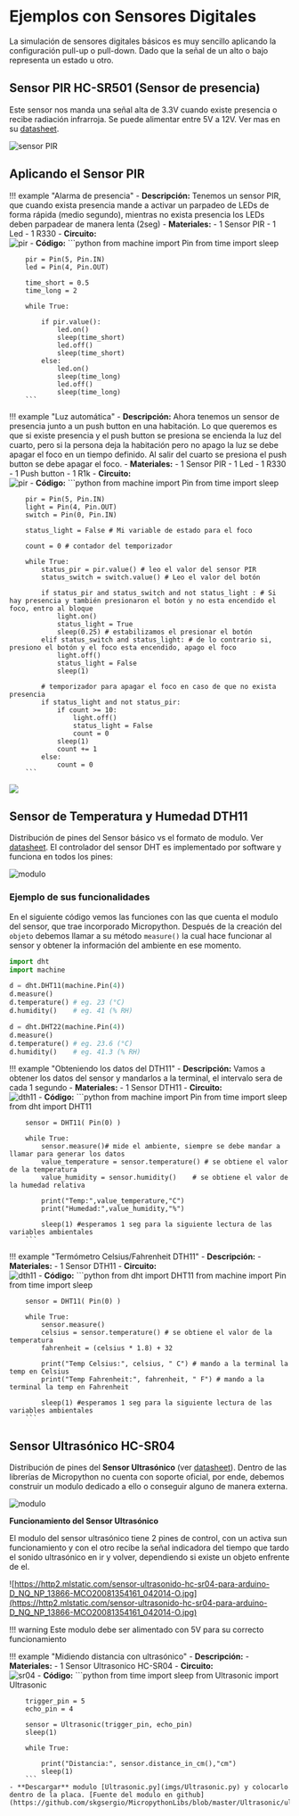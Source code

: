 #  Ejemplos con Sensores Digitales

La simulación de sensores digitales básicos es muy sencillo aplicando la configuración pull-up o pull-down. Dado que la señal de un alto o bajo representa un estado u otro.

## Sensor PIR HC-SR501 (Sensor de presencia)

Este sensor nos manda una señal alta de 3.3V cuando existe presencia o recibe radiación infrarroja. Se puede alimentar entre 5V a 12V. Ver mas en su [datasheet](https://www.allelectronics.com/mas_assets/media/allelectronics2018/spec/PIR-7.pdf).

![sensor PIR](imgs/pir_down.jpeg)

## Aplicando el Sensor PIR

!!! example "Alarma de presencia"
    - **Descripción:**
    Tenemos un sensor PIR, que cuando exista presencia mande a activar un parpadeo de LEDs de forma rápida (medio segundo), mientras no exista presencia los LEDs deben parpadear de manera lenta (2seg)
    - **Materiales:**
        - 1 Sensor PIR
        - 1 Led
        - 1 R330
    - **Circuito:** <br> ![pir](imgs/pir_basic.png)
    - **Código:**
        ```python
        from machine import Pin
        from time import sleep

        pir = Pin(5, Pin.IN)
        led = Pin(4, Pin.OUT)

        time_short = 0.5
        time_long = 2

        while True:

            if pir.value():
                led.on()
                sleep(time_short)
                led.off()
                sleep(time_short)
            else:
                led.on()
                sleep(time_long)
                led.off()
                sleep(time_long)
        ```

!!! example "Luz automática"
    - **Descripción:** Ahora tenemos un sensor de presencia junto a un push button en una habitación. Lo que queremos es que si existe presencia y el push button se presiona se encienda la luz del cuarto, pero si la persona deja la habitación pero no apago la luz se debe apagar el foco en un tiempo definido. Al salir del cuarto se presiona el push button se debe apagar el foco.
    - **Materiales:**
        - 1 Sensor PIR
        - 1 Led
        - 1 R330
        - 1 Push button
        - 1 R1k
    - **Circuito:**  <br> ![pir](imgs/pir_boton.png)
    - **Código:**
        ```python
        from machine import Pin
        from time import sleep

        pir = Pin(5, Pin.IN)
        light = Pin(4, Pin.OUT)
        switch = Pin(0, Pin.IN)

        status_light = False # Mi variable de estado para el foco

        count = 0 # contador del temporizador

        while True:
            status_pir = pir.value() # leo el valor del sensor PIR
            status_switch = switch.value() # Leo el valor del botón

            if status_pir and status_switch and not status_light : # Si hay presencia y también presionaron el botón y no esta encendido el foco, entro al bloque
                light.on()
                status_light = True
                sleep(0.25) # estabilizamos el presionar el botón
            elif status_switch and status_light: # de lo contrario si, presiono el botón y el foco esta encendido, apago el foco
                light.off()
                status_light = False
                sleep(1)

            # temporizador para apagar el foco en caso de que no exista presencia
            if status_light and not status_pir:
                if count >= 10:
                    light.off()
                    status_light = False
                    count = 0
                sleep(1)
                count += 1
            else:
                count = 0
        ```

![](img/pir_basic.png)

## Sensor de Temperatura y Humedad DTH11

Distribución de pines del Sensor básico vs el formato de modulo. Ver [datasheet](https://www.mouser.com/datasheet//DHT11-Technical-Data-Sheet-Translated-Version-.pdf). El controlador del sensor DHT es implementado por software y funciona en todos los pines:

![modulo](http://d3dzre54m4viff.cloudfront.net/wp-content/uploads/2015/10/02103026/Arduino-DHT11-3.jpg)

### Ejemplo de sus funcionalidades

En el siguiente código vemos las funciones con las que cuenta el modulo del sensor, que trae incorporado Micropython. Después de la creación del `objeto` debemos llamar a su método `measure()` la cual hace funcionar al sensor y obtener la información del ambiente en ese momento.

```python
import dht
import machine

d = dht.DHT11(machine.Pin(4))
d.measure()
d.temperature() # eg. 23 (°C)
d.humidity()    # eg. 41 (% RH)

d = dht.DHT22(machine.Pin(4))
d.measure()
d.temperature() # eg. 23.6 (°C)
d.humidity()    # eg. 41.3 (% RH)
```

!!! example "Obteniendo los datos del DTH11"
    - **Descripción:** Vamos a obtener los datos del sensor y mandarlos a la terminal, el intervalo sera de cada 1 segundo
    - **Materiales:**
        - 1 Sensor DTH11
    - **Circuito:** <br> ![dth11](imgs/dth11_1.png)
    - **Código:**
        ```python
        from machine import Pin
        from time import sleep
        from dht import DHT11

        sensor = DHT11( Pin(0) )

        while True:
            sensor.measure()# mide el ambiente, siempre se debe mandar a llamar para generar los datos
            value_temperature = sensor.temperature() # se obtiene el valor de la temperatura
            value_humidity = sensor.humidity()    # se obtiene el valor de la humedad relativa
            
            print("Temp:",value_temperature,"C")
            print("Humedad:",value_humidity,"%")
            
            sleep(1) #esperamos 1 seg para la siguiente lectura de las variables ambientales
        ```

        
!!! example "Termómetro Celsius/Fahrenheit DTH11"
    - **Descripción:** 
    - **Materiales:**
        - 1 Sensor DTH11
    - **Circuito:** <br> ![dth11](imgs/dth11_1.png)
    - **Código:**
        ```python
        from dht import DHT11
        from machine import Pin
        from time import sleep

        sensor = DHT11( Pin(0) )

        while True:
            sensor.measure()
            celsius = sensor.temperature() # se obtiene el valor de la temperatura
            fahrenheit = (celsius * 1.8) + 32
            
            print("Temp Celsius:", celsius, " C") # mando a la terminal la temp en Celsius
            print("Temp Fahrenheit:", fahrenheit, " F") # mando a la terminal la temp en Fahrenheit
            
            sleep(1) #esperamos 1 seg para la siguiente lectura de las variables ambientales
        ```

## Sensor Ultrasónico HC-SR04

Distribución de pines del **Sensor Ultrasónico** (ver [datasheet](https://cdn.sparkfun.com/datasheets/Sensors/Proximity/HCSR04.pdf)). Dentro de las librerías de Micropython no cuenta con soporte oficial, por ende, debemos construir un modulo dedicado a ello o conseguir alguno de manera externa.

![modulo](https://3.bp.blogspot.com/-eQBidUhffIQ/WDssAwonSGI/AAAAAAAAD7Y/Z00cms7Sg-w3q1OibfB7DMpfY7dLTJkDwCLcB/s1600/Pines-Sensor-HC-SR04.png)

**Funcionamiento del Sensor Ultrasónico**

El modulo del sensor ultrasónico tiene 2 pines de control, con un activa sun funcionamiento y con el otro recibe la señal indicadora del tiempo que tardo el sonido ultrasónico en ir y volver, dependiendo si existe un objeto enfrente de el.

![https://http2.mlstatic.com/sensor-ultrasonido-hc-sr04-para-arduino-D_NQ_NP_13866-MCO20081354161_042014-O.jpg](https://http2.mlstatic.com/sensor-ultrasonido-hc-sr04-para-arduino-D_NQ_NP_13866-MCO20081354161_042014-O.jpg)


!!! warning
    Este modulo debe ser alimentado con 5V para su correcto funcionamiento

!!! example "Midiendo distancia con ultrasónico"
    - **Descripción:** 
    - **Materiales:**
        - 1 Sensor Ultrasonico HC-SR04
    - **Circuito:** <br> ![sr04](imgs/ultrasonic_base.png)
    - **Código:**
        ```python
        from time import sleep
        from Ultrasonic import Ultrasonic

        trigger_pin = 5
        echo_pin = 4
            
        sensor = Ultrasonic(trigger_pin, echo_pin)
        sleep(1)

        while True:
            
            print("Distancia:", sensor.distance_in_cm(),"cm")
            sleep(1) 
        ```
    - **Descargar** modulo [Ultrasonic.py](imgs/Ultrasonic.py) y colocarlo dentro de la placa. [Fuente del modulo en github](https://github.com/skgsergio/MicropythonLibs/blob/master/Ultrasonic/ultrasonic.py)